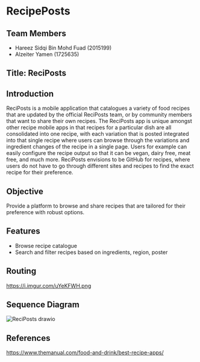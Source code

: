 # RecipePosts
## Team Members
- Hareez Sidqi Bin Mohd Fuad (2015199)
- Alzeiter Yamen (1725635)
## Title: ReciPosts
## Introduction
ReciPosts is a mobile application that catalogues a variety of food recipes that are updated by the official ReciPosts team, or by community members that want to share their own recipes. The ReciPosts app is unique amongst other recipe mobile apps in that recipes for a particular dish are all consolidated into one recipe, with each variation that is posted integrated into that single recipe where users can browse through the variations and ingredient changes of the recipe in a single page. Users for example can easily configure the recipe output so that it can be vegan, dairy free, meat free, and much more.
ReciPosts envisions to be GitHub for recipes, where users do not have to go through different sites and recipes to find the exact recipe for their preference.
## Objective
Provide a platform to browse and share recipes that are tailored for their preference with robust options.
## Features
- Browse recipe catalogue 
- Search and filter recipes based on ingredients, region, poster
## Routing 
https://i.imgur.com/uYeKFWH.png
## Sequence Diagram
![ReciPosts drawio](https://user-images.githubusercontent.com/48901690/216516705-e63beac8-60d1-4ccc-994e-fc32c28f2d5c.png)
## References
https://www.themanual.com/food-and-drink/best-recipe-apps/

